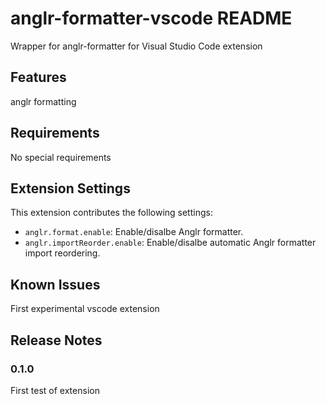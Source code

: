 # anglr-formatter-vscode README

Wrapper for anglr-formatter for Visual Studio Code extension

## Features

anglr formatting

## Requirements

No special requirements

## Extension Settings

This extension contributes the following settings:

* `anglr.format.enable`: Enable/disalbe Anglr formatter.
* `anglr.importReorder.enable`: Enable/disalbe automatic Anglr formatter import reordering.

## Known Issues

First experimental vscode extension

## Release Notes

### 0.1.0

First test of extension


